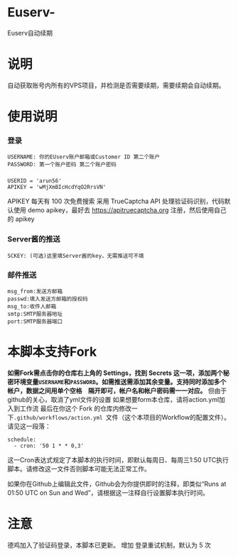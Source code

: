 # Euserv-
Euserv自动续期
# 说明
自动获取账号内所有的VPS项目，并检测是否需要续期，需要续期会自动续期。
# 使用说明
### 登录
```
USERNAME: 你的EUserv账户邮箱或Customer ID 第二个账户
PASSWORD: 第一个账户密码 第二个账户密码
```
###
```
USERID = 'arun56'
APIKEY = 'wMjXmBIcHcdYqO2RrsVN'
```
APIKEY 每天有 100 次免费搜索
采用 TrueCaptcha API 处理验证码识别，代码默认使用 demo apikey，最好去 https://apitruecaptcha.org 注册，然后使用自己的 apikey
### Server酱的推送
```
SCKEY: (可选)这里填Server酱的key，无需推送可不填
```
### 邮件推送
```
msg_from:发送方邮箱
passwd:填入发送方邮箱的授权码
msg_to:收件人邮箱
smtp:SMTP服务器地址
port:SMTP服务器端口
```
# 本脚本支持Fork
**如需Fork需点击你的仓库右上角的 Settings，找到 Secrets 这一项，添加两个秘密环境变量`USERNAME`和`PASSWORD`。如需推送需添加其余变量。支持同时添加多个帐户，数据之间用单个空格 ` ` 隔开即可，帐户名和帐户密码需一一对应。**
但由于github的关心，取消了yml文件的设置
如果想要form本仓库，请将action.yml加入到工作流
最后在你这个 Fork 的仓库内修改一下```.github/workflows/action.yml ```文件（这个本项目的Workflow的配置文件）。请见这一段落：

```
schedule:
  - cron: '50 1 * * 0,3'
```

这一Cron表达式规定了本脚本的执行时间，即默认每周日、每周三1:50 UTC执行脚本。请修改这一文件否则脚本可能无法正常工作。

如果你在Github上编辑此文件，Github会为你提供即时的注释，即类似“Runs at 01:50 UTC on Sun and Wed”，请根据这一注释自行设置脚本执行时间。
# 注意
德鸡加入了验证码登录，本脚本已更新。
增加 登录重试机制，默认为 5 次
